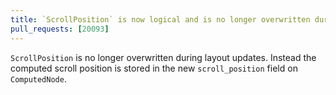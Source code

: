 ```yaml
---
title: `ScrollPosition` is now logical and is no longer overwritten during layout updates
pull_requests: [20093]
---
```

`ScrollPosition` is no longer overwritten during layout updates. Instead the computed scroll position is stored in the new `scroll_position` field on `ComputedNode`.


